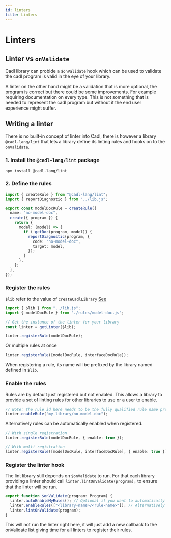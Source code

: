 ```yaml
---
id: linters
title: Linters
---
```


# Linters

## Linter vs `onValidate`

Cadl library can probide a `$onValidate` hook which can be used to validate the cadl program is valid in the eye of your library.

A linter on the other hand might be a validation that is more optional, the program is correct but there could be some improvements. For example requiring documentation on every type. This is not something that is needed to represent the cadl program but without it the end user experience might suffer.

## Writing a linter

There is no built-in concept of linter into Cadl, there is however a library `@cadl-lang/lint` that lets a library define its linting rules and hooks on to the `onValidate`.

### 1. Install the `@cadl-lang/lint` package

```bash
npm install @cadl-lang/lint
```

### 2. Define the rules

```ts
import { createRule } from "@cadl-lang/lint";
import { reportDiagnostic } from "../lib.js";

export const modelDocRule = createRule({
  name: "no-model-doc",
  create({ program }) {
    return {
      model: (model) => {
        if (!getDoc(program, model)) {
          reportDiagnostic(program, {
            code: "no-model-doc",
            target: model,
          });
        }
      },
    };
  },
});
```

### Register the rules

<!-- cspell:disable-next-line -->

`$lib` refer to the value of `createCadlLibrary` [See](./basics.md#4-create-libts)

```ts
import { $lib } from "../lib.js";
import { modelDocRule } from "./rules/model-doc.js";

// Get the instance of the linter for your library
const linter = getLinter($lib);

linter.registerRule(modelDocRule);
```

Or multiple rules at once

```ts
linter.registerRule([modelDocRule, interfaceDocRule]);
```

When registering a rule, its name will be prefixed by the library named defined in `$lib`.

### Enable the rules

Rules are by default just registered but not enabled. This allows a library to provide a set of linting rules for other libraries to use or a user to enable.

```ts
// Note: the rule id here needs to be the fully qualified rule name prefixed with `<libraryname>/`
linter.enableRule("my-library/no-model-doc");
```

Alternatively rules can be automatically enabled when registered.

```ts
// With single registration
linter.registerRule(modelDocRule, { enable: true });

// With multi registration
linter.registerRule([modelDocRule, interfaceDocRule], { enable: true });
```

### Register the linter hook

The lint library still depends on `$onValidate` to run. For that each library providing a linter should call `linter.lintOnValidate(program);` to ensure that the linter will be run.

```ts
export function $onValidate(program: Program) {
  linter.autoEnableMyRules(); // Optional if you want to automatically enable your rules
  linter.enableRules(["<library-name>/<rule-name>"]); // Alternatively enable rules explicitly. Must be the rule fully qualified name.
  linter.lintOnValidate(program);
}
```

This will not run the linter right here, it will just add a new callback to the onValidate list giving time for all linters to register their rules.
